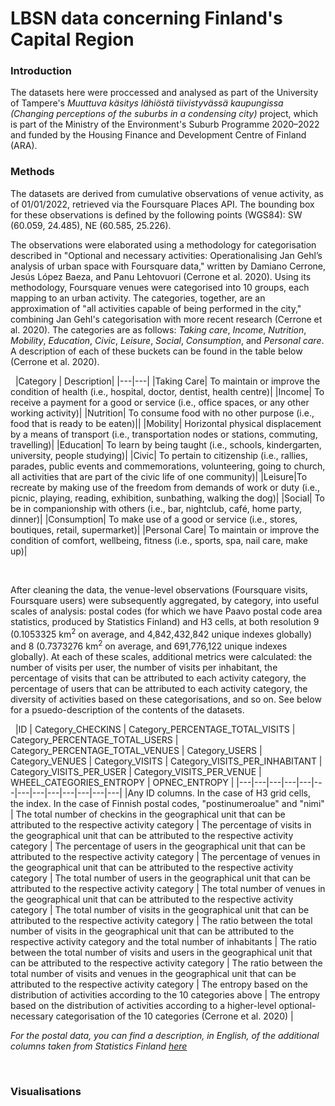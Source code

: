 # LBSN data concerning Finland's Capital Region

### Introduction
The datasets here were proccessed and analysed as part of the University of Tampere's *Muuttuva käsitys lähiöstä tiivistyvässä kaupungissa (Changing perceptions of the suburbs in a condensing city)* project, which is part of the Ministry of the Environment's Suburb Programme 2020–2022 and funded by the Housing Finance and Development Centre of Finland (ARA).


### Methods
The datasets are derived from cumulative observations of venue activity, as of 01/01/2022, retrieved via the Foursquare Places API. The bounding box for these observations is defined by the following points (WGS84): SW (60.059, 24.485), NE (60.585, 25.226). 

The observations were elaborated using a methodology for categorisation described in "Optional and necessary activities: Operationalising Jan Gehl’s analysis of urban space with Foursquare data," written by Damiano Cerrone, Jesús López Baeza, and Panu Lehtovuori (Cerrone et al. 2020). Using its methodology, Foursquare venues were categorised into 10 groups, each mapping to an urban activity. The categories, together, are an approximation of "all activities capable of being performed in the city," combining Jan Gehl's categorisation with more recent research (Cerrone et al. 2020). The categories are as follows: *Taking care*, *Income*, *Nutrition*, *Mobility*, *Education*, *Civic*, *Leisure*, *Social*, *Consumption*, and *Personal care*. A description of each of these buckets can be found in the table below (Cerrone et al. 2020). 

&nbsp;
|Category | Description|
|---|---|
|Taking Care| To maintain or improve the condition of health (i.e., hospital, doctor, dentist, health centre)|
|Income| To receive a payment for a good or service (i.e., office spaces, or any other working activity)|
|Nutrition| To consume food with no other purpose (i.e., food that is ready to be eaten)||
|Mobility| Horizontal physical displacement by a means of transport (i.e., transportation nodes or stations, commuting, travelling)|
|Education| To learn by being taught (i.e., schools, kindergarten, university, people studying)|
|Civic| To pertain to citizenship (i.e., rallies, parades, public events and commemorations, volunteering, going to church, all activities that are part of the civic life of one community)|
|Leisure|To recreate by making use of the freedom from demands of work or duty (i.e., picnic, playing, reading, exhibition, sunbathing, walking the dog)|
|Social| To be in companionship with others (i.e., bar, nightclub, café, home party, dinner)|
|Consumption| To make use of a good or service (i.e., stores, boutiques, retail, supermarket)|
|Personal Care| To maintain or improve the condition of comfort, wellbeing, fitness (i.e., sports, spa, nail care, make up)|

&nbsp;

After cleaning the data, the venue-level observations (Foursquare visits, Foursquare users) were subsequently aggregated, by category, into useful scales of analysis: postal codes (for which we have Paavo postal code area statistics, produced by Statistics Finland) and H3 cells, at both resolution 9 (0.1053325 km<sup>2</sup> on average, and 4,842,432,842 unique indexes globally) and 8 (0.7373276 km<sup>2</sup> on average, and 691,776,122 unique indexes globally). At each of these scales, additional metrics were calculated: the number of visits per user, the number of visits per inhabitant, the percentage of visits that can be attributed to each activity category, the percentage of users that can be attributed to each activity category, the diversity of activities based on these categorisations, and so on. See below for a psuedo-description of the contents of the datasets. 

&nbsp;
|ID | Category_CHECKINS | Category_PERCENTAGE_TOTAL_VISITS | Category_PERCENTAGE_TOTAL_USERS | Category_PERCENTAGE_TOTAL_VENUES | Category_USERS | Category_VENUES | Category_VISITS | Category_VISITS_PER_INHABITANT | Category_VISITS_PER_USER | Category_VISITS_PER_VENUE | WHEEL_CATEGORIES_ENTROPY | OPNEC_ENTROPY |
|---|---|---|---|---|---|---|---|---|---|---|---|---|
|Any ID columns. In the case of H3 grid cells, the index. In the case of Finnish postal codes, "postinumeroalue" and "nimi" | The total number of checkins in the geographical unit that can be attributed to the respective activity category | The percentage of visits in the geographical unit that can be attributed to the respective activity category | The percentage of users in the geographical unit that can be attributed to the respective activity category | The percentage of venues in the geographical unit that can be attributed to the respective activity category | The total number of users in the geographical unit that can be attributed to the respective activity category | The total number of venues in the geographical unit that can be attributed to the respective activity category | The total number of visits in the geographical unit that can be attributed to the respective activity category | The ratio between the total number of visits in the geographical unit that can be attributed to the respective activity category and the total number of inhabitants | The ratio between the total number of visits and users in the geographical unit that can be attributed to the respective activity category | The ratio between the total number of visits and venues in the geographical unit that can be attributed to the respective activity category | The entropy based on the distribution of activities according to the 10 categories above | The entropy based on the distribution of activities according to a higher-level optional-necessary categorisation of the 10 categories (Cerrone et al. 2020) |

*For the postal data, you can find a description, in English, of the additional columns taken from Statistics Finland [here](https://tilastokeskus.fi/static/media/uploads/tup/paavo/paavo2022_pitkakuvaus_en.pdf)*

&nbsp;

### Visualisations










